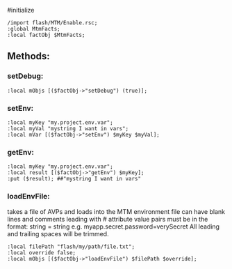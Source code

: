 #initialize

```
/import flash/MTM/Enable.rsc;
:global MtmFacts;
:local factObj $MtmFacts;
```

## Methods:

### setDebug:

```
:local mObjs [($factObj->"setDebug") (true)];
```

### setEnv:

```
:local myKey "my.project.env.var";
:local myVal "mystring I want in vars";
:local mVar [($factObj->"setEnv") $myKey $myVal];

```

### getEnv:

```
:local myKey "my.project.env.var";
:local result [($factObj->"getEnv") $myKey];
:put ($result); ##"mystring I want in vars"
```

### loadEnvFile:

takes a file of AVPs and loads into the MTM environment
file can have blank lines and comments leading with #
attribute value pairs must be in the format: string = string
e.g. myapp.secret.password=verySecret
All leading and trailing spaces will be trimmed.

```
:local filePath "flash/my/path/file.txt";
:local override false;
:local mObjs [($factObj->"loadEnvFile") $filePath $override];
```

